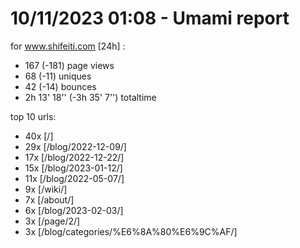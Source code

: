 # 10/11/2023 01:08 - Umami report
for www.shifeiti.com [24h] :

 - 167 (-181) page views
 - 68 (-11) uniques
 - 42 (-14) bounces
 - 2h 13' 18'' (-3h 35' 7'') totaltime


top 10 urls:
 - 40x [/]
 - 29x [/blog/2022-12-09/]
 - 17x [/blog/2022-12-22/]
 - 15x [/blog/2023-01-12/]
 - 11x [/blog/2022-05-07/]
 - 9x [/wiki/]
 - 7x [/about/]
 - 6x [/blog/2023-02-03/]
 - 3x [/page/2/]
 - 3x [/blog/categories/%E6%8A%80%E6%9C%AF/]


